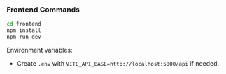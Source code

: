 ### Frontend Commands

```bash
cd frontend
npm install
npm run dev
```

Environment variables:
- Create `.env` with `VITE_API_BASE=http://localhost:5000/api` if needed.



